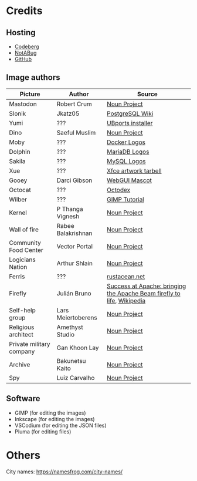 # Credits

## Hosting

- [Codeberg](https://codeberg.org/mark22k/UnCiv-Logicians)
- [NotABug](https://notabug.org/mark22k/UnCiv-Logicians)
- [GitHub](https://github.com/marek22k/Logicians)

## Image authors

| Picture | Author | Source |
| --- | --- | --- |
| Mastodon | Robert Crum | [Noun Project](https://thenounproject.com/icon/mammoth-3220/) |
| Slonik | 	Jkatz05 | [PostgreSQL Wiki](https://wiki.postgresql.org/wiki/File:PostgreSQL_Logo.1_Color_Black.png) |
| Yumi | ??? | [UBports installer](https://github.com/ubports/ubports-installer/blob/master/build/icons/icon.png) |
| Dino | Saeful Muslim | [Noun Project](https://thenounproject.com/icon/dino-1556980/) |
| Moby | ??? | [Docker Logos](https://www.docker.com/company/newsroom/media-resources/) |
| Dolphin | ??? | [MariaDB Logos](https://mariadb.com/about-us/logos/) |
| Sakila | ??? | [MySQL Logos](https://www.mysql.com/about/legal/logos.html) |
| Xue | ??? | [Xfce artwork tarbell](https://www.xfce.org/download) |
| Gooey | Darci Gibson | [WebGUI Mascot](https://www.webgui.org/mascot/gooey) |
| Octocat | ??? | [Octodex](https://octodex.github.com/original/) |
| Wilber | ??? | [GIMP Tutorial](https://docs.gimp.org/en/gimp-first-steps.html) |
| Kernel | P Thanga Vignesh | [Noun Project](https://thenounproject.com/icon/major-general-933186/) |
| Wall of fire | Rabee Balakrishnan | [Noun Project](https://thenounproject.com/icon/firewall-110043/) |
| Community Food Center | Vector Portal | [Noun Project](https://thenounproject.com/icon/city-hall-4431733/) |
| Logicians Nation | Arthur Shlain | [Noun Project](https://thenounproject.com/icon/logic-718608/)
| Ferris | ??? | [rustacean.net](https://rustacean.net/) |
| Firefly | Julián Bruno | [Success at Apache: bringing the Apache Beam firefly to life](https://news.apache.org/foundation/entry/success-at-apache-bringing-the), [Wikipedia](https://en.wikipedia.org/wiki/File:Apache_Beam_firefly_mascot.svg) |
| Self-help group | Lars Meiertoberens | [Noun Project](https://thenounproject.com/icon/self-help-4845328/) |
| Religious architect | Amethyst Studio | [Noun Project](https://thenounproject.com/icon/architect-5295852/) |
| Private military company | Gan Khoon Lay | [Noun Project](https://thenounproject.com/icon/rich-ceo-with-personal-helicopter-1258242/) |
| Archive | Bakunetsu Kaito | [Noun Project](https://thenounproject.com/icon/cave-1842205/) | Intelligence service | TNS | [Noun Project](https://thenounproject.com/icon/research-152501/) |
| Spy | Luiz Carvalho | [Noun Project](https://thenounproject.com/icon/spy-2277455/) |

## Software

- GIMP (for editing the images)
- Inkscape (for editing the images)
- VSCodium (for editing the JSON files)
- Pluma (for editing files)

# Others

City names: https://namesfrog.com/city-names/

